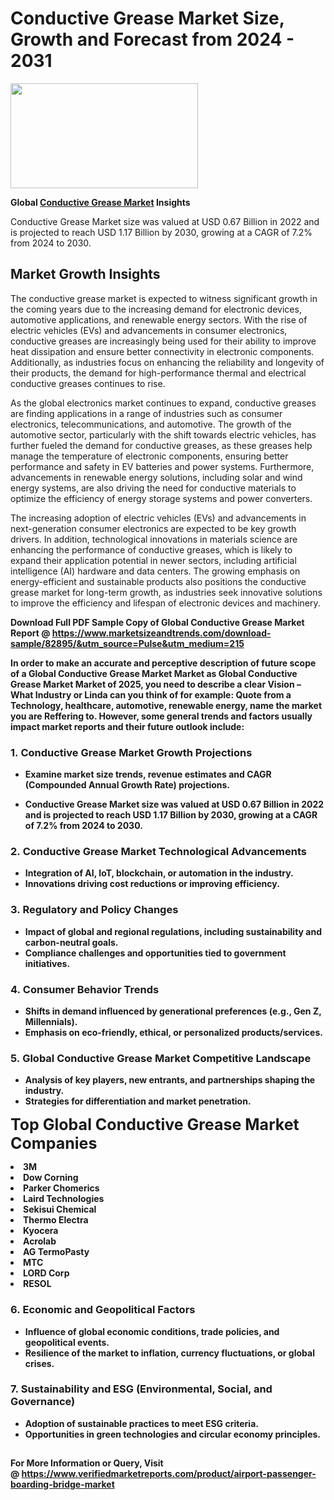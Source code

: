 <H1>Conductive Grease Market Size, Growth and Forecast from 2024 - 2031</H1><img class="aligncenter size-medium wp-image-584254" src="https://thirdeyenews.in/wp-content/uploads/2024/09/Global-Market-Research-300x168.jpeg" alt="" width="300" height="168" /><p><strong>Global&nbsp;<a href="https://www.marketsizeandtrends.com/download-sample/82895/&amp;utm_source=Pulse&amp;utm_medium=215">Conductive Grease Market</a> Insights</strong></p><p>Conductive Grease Market size was valued at USD 0.67 Billion in 2022 and is projected to reach USD 1.17 Billion by 2030, growing at a CAGR of 7.2% from 2024 to 2030.</p><p><h2>Market Growth Insights</h2> <p>The conductive grease market is expected to witness significant growth in the coming years due to the increasing demand for electronic devices, automotive applications, and renewable energy sectors. With the rise of electric vehicles (EVs) and advancements in consumer electronics, conductive greases are increasingly being used for their ability to improve heat dissipation and ensure better connectivity in electronic components. Additionally, as industries focus on enhancing the reliability and longevity of their products, the demand for high-performance thermal and electrical conductive greases continues to rise.</p> <p><strong></strong></p> <p>As the global electronics market continues to expand, conductive greases are finding applications in a range of industries such as consumer electronics, telecommunications, and automotive. The growth of the automotive sector, particularly with the shift towards electric vehicles, has further fueled the demand for conductive greases, as these greases help manage the temperature of electronic components, ensuring better performance and safety in EV batteries and power systems. Furthermore, advancements in renewable energy solutions, including solar and wind energy systems, are also driving the need for conductive materials to optimize the efficiency of energy storage systems and power converters.</p> <p>The increasing adoption of electric vehicles (EVs) and advancements in next-generation consumer electronics are expected to be key growth drivers. In addition, technological innovations in materials science are enhancing the performance of conductive greases, which is likely to expand their application potential in newer sectors, including artificial intelligence (AI) hardware and data centers. The growing emphasis on energy-efficient and sustainable products also positions the conductive grease market for long-term growth, as industries seek innovative solutions to improve the efficiency and lifespan of electronic devices and machinery.</p> <p><strong></p><p><span class=""><strong>Download Full PDF Sample Copy of Global Conductive Grease Market Report</strong> @ <a href="https://www.marketsizeandtrends.com/download-sample/82895/&amp;utm_source=Pulse&amp;utm_medium=215" target="_blank">https://www.marketsizeandtrends.com/download-sample/82895/&amp;utm_source=Pulse&amp;utm_medium=215</a></span></p><p>In order to make an accurate and perceptive description of future scope of a Global&nbsp;Conductive Grease Market Market as Global&nbsp;Conductive Grease Market Market of 2025, you need to describe a clear Vision &ndash; What Industry or Linda can you think of for example: Quote from a Technology, healthcare, automotive, renewable energy, name the market you are Reffering to. However, some general trends and factors usually impact market reports and their future outlook include:</p><h3>1.&nbsp;<strong>Conductive Grease Market Growth Projections</strong></h3><ul><li>Examine market size trends, revenue estimates and CAGR (Compounded Annual Growth Rate) projections.</li><li><p>Conductive Grease Market size was valued at USD 0.67 Billion in 2022 and is projected to reach USD 1.17 Billion by 2030, growing at a CAGR of 7.2% from 2024 to 2030.</p></li></ul><h3>2.&nbsp;<strong>Conductive Grease Market Technological Advancements</strong></h3><ul><li>Integration of AI, IoT, blockchain, or automation in the industry.</li><li>Innovations driving cost reductions or improving efficiency.</li></ul><h3>3.&nbsp;<strong>Regulatory and Policy Changes</strong></h3><ul><li>Impact of global and regional regulations, including sustainability and carbon-neutral goals.</li><li>Compliance challenges and opportunities tied to government initiatives.</li></ul><h3>4.&nbsp;<strong>Consumer Behavior Trends</strong></h3><ul><li>Shifts in demand influenced by generational preferences (e.g., Gen Z, Millennials).</li><li>Emphasis on eco-friendly, ethical, or personalized products/services.</li></ul><h3>5.&nbsp;<strong>Global Conductive Grease Market Competitive Landscape</strong></h3><ul><li>Analysis of key players, new entrants, and partnerships shaping the industry.</li><li>Strategies for differentiation and market penetration.</li></ul><p data-pm-slice="1 1 []"><span style="color: inherit; font-family: inherit; font-size: 25px;">Top Global Conductive Grease Market Companies</span></p><div class="" data-test-id=""><p><li>3M</li><li> Dow Corning</li><li> Parker Chomerics</li><li> Laird Technologies</li><li> Sekisui Chemical</li><li> Thermo Electra</li><li> Kyocera</li><li> Acrolab</li><li> AG TermoPasty</li><li> MTC</li><li> LORD Corp</li><li> RESOL</li></p></div><h3>6.&nbsp;<strong>Economic and Geopolitical Factors</strong></h3><ul><li>Influence of global economic conditions, trade policies, and geopolitical events.</li><li>Resilience of the market to inflation, currency fluctuations, or global crises.</li></ul><h3>7.&nbsp;<strong>Sustainability and ESG (Environmental, Social, and Governance)</strong></h3><ul><li>Adoption of sustainable practices to meet ESG criteria.</li><li>Opportunities in green technologies and circular economy principles.</li></ul><h2><strong style="font-size: 14px;">For More Information or Query, Visit @&nbsp;</strong><a style="background-color: #ffffff; font-size: 14px;" href="https://www.marketsizeandtrends.com/report/conductive-grease-market/" target="_blank">https://www.verifiedmarketreports.com/product/airport-passenger-boarding-bridge-market</a></h2>
